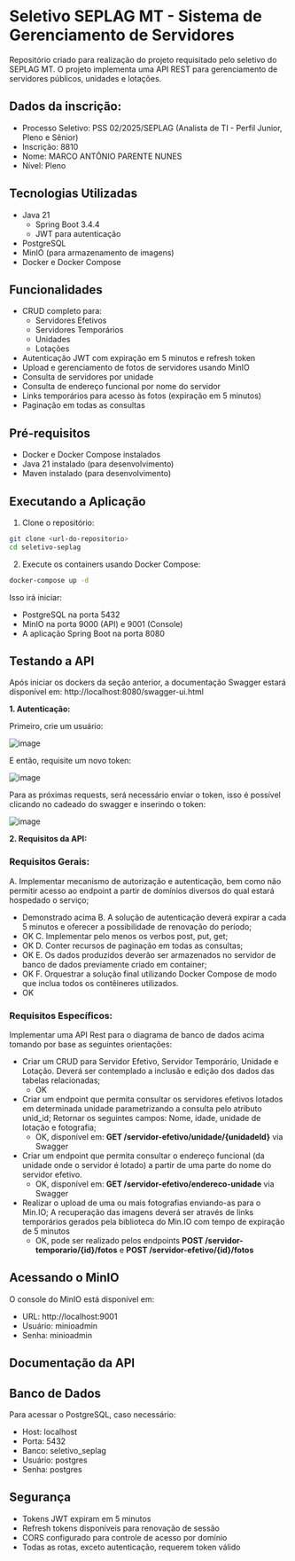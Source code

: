 # Seletivo SEPLAG MT - Sistema de Gerenciamento de Servidores

Repositório criado para realização do projeto requisitado pelo seletivo do SEPLAG MT. O projeto implementa uma API REST para gerenciamento de servidores públicos, unidades e lotações.
## Dados da inscrição:
- Processo Seletivo: PSS 02/2025/SEPLAG (Analista de TI - Perfil Junior, Pleno e Sênior) 
- Inscrição: 8810
- Nome: MARCO ANTÔNIO PARENTE NUNES
- Nível: Pleno

## Tecnologias Utilizadas

- Java 21
    - Spring Boot 3.4.4
    - JWT para autenticação
- PostgreSQL
- MinIO (para armazenamento de imagens)
- Docker e Docker Compose

## Funcionalidades

- CRUD completo para:
  - Servidores Efetivos
  - Servidores Temporários
  - Unidades
  - Lotações
- Autenticação JWT com expiração em 5 minutos e refresh token
- Upload e gerenciamento de fotos de servidores usando MinIO
- Consulta de servidores por unidade
- Consulta de endereço funcional por nome do servidor
- Links temporários para acesso às fotos (expiração em 5 minutos)
- Paginação em todas as consultas

## Pré-requisitos

- Docker e Docker Compose instalados
- Java 21 instalado (para desenvolvimento)
- Maven instalado (para desenvolvimento)

## Executando a Aplicação

1. Clone o repositório:
```bash
git clone <url-do-repositorio>
cd seletivo-seplag
```

2. Execute os containers usando Docker Compose:
```bash
docker-compose up -d
```

Isso irá iniciar:
- PostgreSQL na porta 5432
- MinIO na porta 9000 (API) e 9001 (Console)
- A aplicação Spring Boot na porta 8080

## Testando a API

Após iniciar os dockers da seção anterior, a documentação Swagger estará disponível em:
http://localhost:8080/swagger-ui.html

**1. Autenticação:** 

Primeiro, crie um usuário:

![image](https://github.com/user-attachments/assets/45ab9ad6-d44d-45bd-9b82-88943fb38ed2)

E então, requisite um novo token:

![image](https://github.com/user-attachments/assets/1b5cd40c-466c-49c5-acf0-f8973e7be2ab)

Para as próximas requests, será necessário enviar o token, isso é possível clicando no cadeado do swagger e inserindo o token:

![image](https://github.com/user-attachments/assets/29044a66-02df-4b14-bba0-db0aca4a03fa)



**2. Requisitos da API:**

### Requisitos Gerais:
A. Implementar mecanismo de autorização e autenticação, bem como não permitir acesso ao endpoint a partir de domínios diversos do qual estará hospedado o serviço;
- Demonstrado acima
B. A solução de autenticação deverá expirar a cada 5 minutos e oferecer a possibilidade de renovação do período;
- OK
C. Implementar pelo menos os verbos post, put, get;
- OK
D. Conter recursos de paginação em todas as consultas;
- OK
E. Os dados produzidos deverão ser armazenados no servidor de banco de dados previamente criado em container;
- OK
F. Orquestrar a solução final utilizando Docker Compose de modo que inclua todos os contêineres utilizados.
- OK

### Requisitos Específicos:
Implementar uma API Rest para o diagrama de banco de dados acima tomando por base as seguintes orientações:
- Criar um CRUD para Servidor Efetivo, Servidor Temporário, Unidade e Lotação. Deverá ser contemplado a inclusão e edição dos dados das tabelas relacionadas;
  - OK
- Criar um endpoint que permita consultar os servidores efetivos lotados em determinada unidade parametrizando a consulta pelo atributo unid_id; Retornar os seguintes campos: Nome, idade, unidade de lotação e fotografia;
  - OK, disponível em: **GET /servidor-efetivo/unidade/{unidadeId}** via Swagger
- Criar um endpoint que permita consultar o endereço funcional (da unidade onde o servidor é lotado) a partir de uma parte do nome do servidor efetivo.
  - OK, disponível em: **GET /servidor-efetivo/endereco-unidade** via Swagger 
- Realizar o upload de uma ou mais fotografias enviando-as para o Min.IO; A recuperação das imagens deverá ser através de links temporários gerados pela biblioteca do Min.IO com tempo de expiração de 5 minutos
  - OK, pode ser realizado pelos endpoints **POST /servidor-temporario/{id}/fotos** e **POST /servidor-efetivo/{id}/fotos**

## Acessando o MinIO

O console do MinIO está disponível em:
- URL: http://localhost:9001
- Usuário: minioadmin
- Senha: minioadmin

## Documentação da API


## Banco de Dados

Para acessar o PostgreSQL, caso necessário:
- Host: localhost
- Porta: 5432
- Banco: seletivo_seplag
- Usuário: postgres
- Senha: postgres

## Segurança

- Tokens JWT expiram em 5 minutos
- Refresh tokens disponíveis para renovação de sessão
- CORS configurado para controle de acesso por domínio
- Todas as rotas, exceto autenticação, requerem token válido
